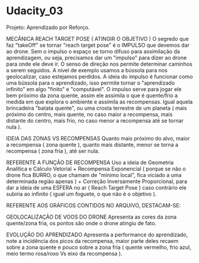 # Udacity_03
Projeto: Aprendizado por Reforço.


MECÂNICA REACH TARGET POSE ( ATINGIR O OBJETIVO )
O segredo que faz "takeOff" se tornar "reach target pose" é o IMPULSO que devemos dar ao drone. Sem o impulso o espaço se torno difuso para assimilação da aprendizagem, ou seja, precisamos dar um "impulso" para dizer ao drone para onde ele deve ir.
O senso de direção nos permite determinar caminhos a serem seguidos. A nível de exemplo usamos a bússola para nos geolocalizar, caso estejamos perdidos. A ideia do impulso é funcionar como uma bússola para o aprendizado, isso permite tornar o "aprendizado infinito" em algo "finito" e "computável".
O impulso serve para jogar ele bem próximo da zona quente, assim ele assimila o que é quente/frio a medida em que explora o ambiente e assimila as recompensas. Igual aquela brincadeira "batata quente", ou uma crosta terrestre de um planeta ( mais próximo do centro, mais quente, no caso maior a recompensa, mais distante do centro, mais frio, no caso menor a recompensa até se tornar nula ).


IDEIA DAS ZONAS VS RECOMPENSAS
Quanto mais próximo do alvo, maior a recompensa ( zona quente ), quanto mais distante, menor se torna a recompensa ( zona fria ), até ser nula.


REFERENTE A FUNÇÃO DE RECOMPENSA
Uso a ideia de Geometria Analítica e Cálculo Vetorial + Recompensa Exponencial ( porque se não o drone fica BURRO, o que chamam de "mínimo local", fica viciado a uma determinada região apenas ) + Correção Inversamente Proporcional, para dar a ideia de uma ESFERA no ar  ( Reach Target Pose ) caso contrário ele subiria ao infinito ( igual um foguete, o que não é o objetivo ).


REFERENTE AOS GRÁFICOS CONTIDOS NO ARQUIVO, DESTACAM-SE:


GEOLOCALIZAÇÃO DE VOOS DO DRONE
Apresenta as cores da zona quente/zona fria, os pontos são onde o drone atingiu de fato.


EVOLUÇÃO DO APRENDIZADO
Apresenta a performance do aprendizado, note a incidência dos picos da recompensa, maior parte deles recaem sobre a zona quente e pouco sobre a zona fria ( quente vermelho, frio azul, meio termo rosa/roxo  Vs eixo da recompensa ).
